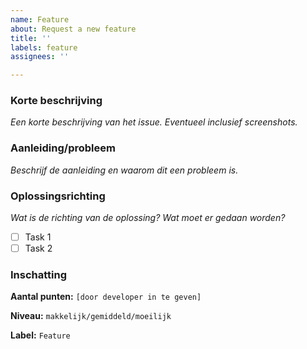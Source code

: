 ```yaml
---
name: Feature
about: Request a new feature
title: ''
labels: feature
assignees: ''

---
```


### Korte beschrijving

_Een korte beschrijving van het issue. Eventueel inclusief screenshots._

### Aanleiding/probleem

_Beschrijf de aanleiding en waarom dit een probleem is._

### Oplossingsrichting

_Wat is de richting van de oplossing? Wat moet er gedaan worden?_

- [ ] Task 1
- [ ] Task 2

### Inschatting

**Aantal punten:** `[door developer in te geven]`

**Niveau:** `makkelijk/gemiddeld/moeilijk`

**Label:** `Feature`
